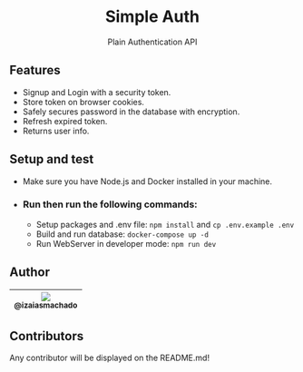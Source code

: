 
<h1 align="center">Simple Auth</h1>
<p align="center">
  Plain Authentication API
</p>

## Features
- Signup and Login with a security token.
- Store token on browser cookies.
- Safely secures password in the database with encryption.
- Refresh expired token.
- Returns user info.

## Setup and test
- Make sure you have Node.js and Docker installed in your machine.

- ### Run then run the following commands:
  - Setup packages and .env file: `npm install` and `cp .env.example .env`
  - Build and run database: `docker-compose up -d`
  - Run WebServer in developer mode: `npm run dev`

## Author

| [<img src="https://avatars1.githubusercontent.com/u/47287096?s=115&u=90cfa870096b9740b7396f9bbe4c34f1a7007055&v=4"><br><sub>@izaiasmachado</sub>](https://github.com/izaiasmachado) |
| :---: |

## Contributors
Any contributor will be displayed on the README.md!
